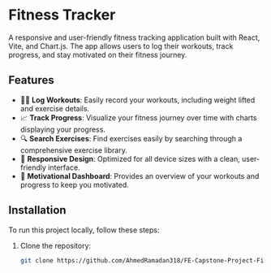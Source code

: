 # Fitness Tracker

A responsive and user-friendly fitness tracking application built with React, Vite, and Chart.js. The app allows users to log their workouts, track progress, and stay motivated on their fitness journey.

## Features
- 🏋️‍♂️ **Log Workouts**: Easily record your workouts, including weight lifted and exercise details.
- 📈 **Track Progress**: Visualize your fitness journey over time with charts displaying your progress.
- 🔍 **Search Exercises**: Find exercises easily by searching through a comprehensive exercise library.
- 🎨 **Responsive Design**: Optimized for all device sizes with a clean, user-friendly interface.
- 💪 **Motivational Dashboard**: Provides an overview of your workouts and progress to keep you motivated.

## Installation
To run this project locally, follow these steps:

1. Clone the repository:
   ```bash
   git clone https://github.com/AhmedRamadan318/FE-Capstone-Project-Fitness-Tracker.git

